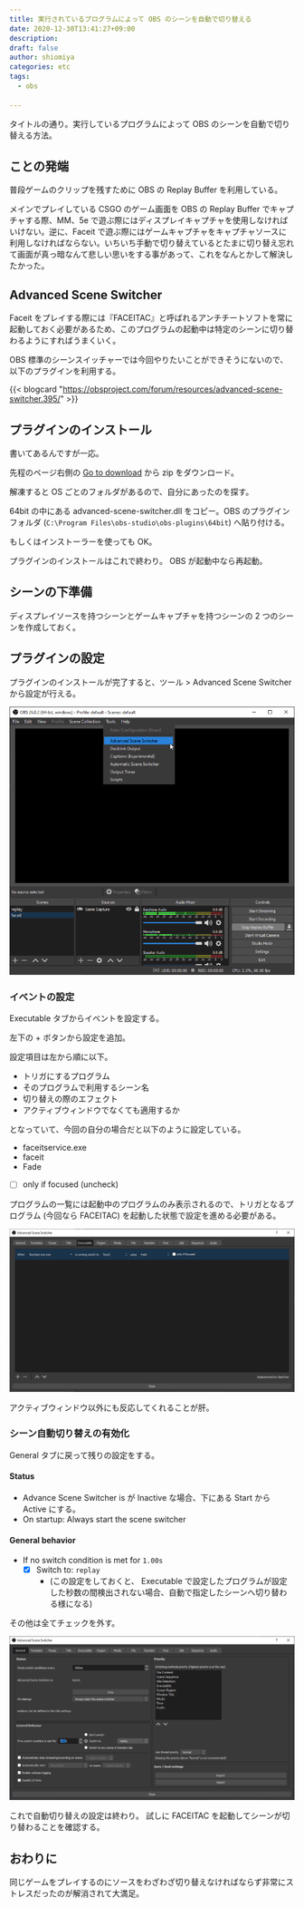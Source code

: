 ```yaml
---
title: 実行されているプログラムによって OBS のシーンを自動で切り替える
date: 2020-12-30T13:41:27+09:00
description:
draft: false
author: shiomiya
categories: etc
tags:
  - obs

---
```


タイトルの通り。実行しているプログラムによって OBS のシーンを自動で切り替える方法。

## ことの発端

普段ゲームのクリップを残すために OBS の Replay Buffer を利用している。

メインでプレイしている CSGO のゲーム画面を OBS の Replay Buffer でキャプチャする際、MM、5e で遊ぶ際にはディスプレイキャプチャを使用しなければいけない。逆に、Faceit で遊ぶ際にはゲームキャプチャをキャプチャソースに利用しなければならない。いちいち手動で切り替えているとたまに切り替え忘れて画面が真っ暗なんて悲しい思いをする事があって、これをなんとかして解決したかった。

## Advanced Scene Switcher

Faceit をプレイする際には『FACEITAC』と呼ばれるアンチチートソフトを常に起動しておく必要があるため、このプログラムの起動中は特定のシーンに切り替わるようにすればうまくいく。

OBS 標準のシーンスイッチャーでは今回やりたいことができそうにないので、以下のプラグインを利用する。

{{< blogcard "https://obsproject.com/forum/resources/advanced-scene-switcher.395/" >}}

## プラグインのインストール

書いてあるんですが一応。

先程のページ右側の [Go to download](https://obsproject.com/forum/resources/advanced-scene-switcher.395/download) から zip をダウンロード。

解凍すると OS ごとのフォルダがあるので、自分にあったのを探す。

64bit の中にある advanced-scene-switcher.dll をコピー。OBS のプラグインフォルダ (`C:\Program Files\obs-studio\obs-plugins\64bit`) へ貼り付ける。

もしくはインストーラーを使っても OK。

プラグインのインストールはこれで終わり。 OBS が起動中なら再起動。

## シーンの下準備

ディスプレイソースを持つシーンとゲームキャプチャを持つシーンの 2 つのシーンを作成しておく。

## プラグインの設定

プラグインのインストールが完了すると、ツール > Advanced Scene Switcher から設定が行える。

![](2020-12-30_13-51_obs64.png)

### イベントの設定

Executable タブからイベントを設定する。

左下の + ボタンから設定を追加。

設定項目は左から順に以下。

- トリガにするプログラム
- そのプログラムで利用するシーン名
- 切り替えの際のエフェクト
- アクティブウィンドウでなくても適用するか

となっていて、今回の自分の場合だと以下のように設定している。

- faceitservice.exe
- faceit
- Fade
- [ ] only if focused (uncheck)

プログラムの一覧には起動中のプログラムのみ表示されるので、トリガとなるプログラム (今回なら FACEITAC) を起動した状態で設定を進める必要がある。

![](ass1.png)

アクティブウィンドウ以外にも反応してくれることが肝。

### シーン自動切り替えの有効化

General タブに戻って残りの設定をする。

#### Status

- Advance Scene Switcher is が Inactive な場合、下にある Start から Active にする。
- On startup: Always start the scene switcher

#### General behavior

- If no switch condition is met for `1.00s`
  - [x] Switch to: `replay`
    - (この設定をしておくと、 Executable で設定したプログラムが設定した秒数の間検出されない場合、自動で指定したシーンへ切り替わる様になる)

その他は全てチェックを外す。

![](ass2.png)

これで自動切り替えの設定は終わり。 試しに FACEITAC を起動してシーンが切り替わることを確認する。

## おわりに

同じゲームをプレイするのにソースをわざわざ切り替えなければならず非常にストレスだったのが解消されて大満足。
